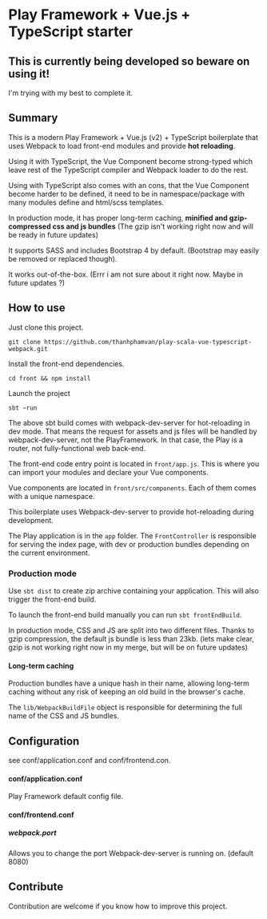# Play Framework + Vue.js + TypeScript starter

## This is currently being developed so beware on using it!
I'm trying with my best to complete it.

## Summary

This is a modern Play Framework + Vue.js (v2) + TypeScript boilerplate that uses Webpack
to load front-end modules and provide **hot reloading**.

Using it with TypeScript, the Vue Component become strong-typed which leave rest of the TypeScript compiler and Webpack loader to do the rest.

Using with TypeScript also comes with an cons, that the Vue Component become harder to be defined, it need to be in namespace/package with many modules define and html/scss templates.

In production mode, it has proper 
long-term caching, **minified and gzip-compressed css and js bundles** (The gzip isn't working right now and will be ready in future updates)

It supports SASS and includes Bootstrap 4 by default. (Bootstrap may easily be 
removed or replaced though).

It works out-of-the-box. (Errr i am not sure about it right now. Maybe in future updates ?)

## How to use

Just clone this project.

```
git clone https://github.com/thanhphamvan/play-scala-vue-typescript-webpack.git
```

Install the front-end dependencies.

```
cd front && npm install
```

Launch the project

```
sbt ~run
```
The above sbt build comes with webpack-dev-server for hot-reloading in dev mode. That means the request for assets and js files will be handled by webpack-dev-server, not the PlayFramework. In that case, the Play is a router, not fully-functional web back-end.

The front-end code entry point is located in `front/app.js`. This is where you can import your modules
and declare your Vue components.

Vue components are located in `front/src/components`. Each of them comes with a unique namespace.

This boilerplate uses Webpack-dev-server to provide hot-reloading during development.

The Play application is in the `app` folder. The `FrontController` is responsible for
serving the index page, with dev or production bundles depending on the current environment.

### Production mode

Use `sbt dist` to create zip archive containing your application. This will also trigger
the front-end build.

To launch the front-end build manually you can run `sbt frontEndBuild`.

In production mode, CSS and JS are split into two different files. Thanks to gzip compression,
the default js bundle is less than 23kb. (lets make clear, gzip is not working right now in my merge, but will be on future updates)

#### Long-term caching

Production bundles have a unique hash in their name, allowing long-term caching without any
risk of keeping an old build in the browser's cache.

The `lib/WebpackBuildFile` object is responsible for determining the full 
name of the CSS and JS bundles.

## Configuration

see conf/application.conf and conf/frontend.con.

#### conf/application.conf

Play Framework default config file.

#### conf/frontend.conf

##### webpack.port
Allows you to change the port Webpack-dev-server is running on. (default 8080)

## Contribute

Contribution are welcome if you know how to improve this project.
